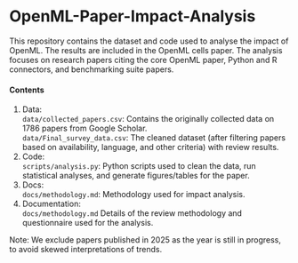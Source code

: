 # OpenML-Paper-Impact-Analysis
This repository contains the dataset and code used to analyse the impact of OpenML. The results are included in the OpenML cells paper. The analysis focuses on research papers citing the core OpenML paper, Python and R connectors, and benchmarking suite papers.

#### Contents
1. Data: \
`data/collected_papers.csv`: Contains the originally collected data on 1786 papers from Google Scholar. \
`data/Final_survey_data.csv`: The cleaned dataset (after filtering papers based on availability, language, and other criteria) with review results. 
2. Code: \
   `scripts/analysis.py`: Python scripts used to clean the data, run statistical analyses, and generate figures/tables for the paper.
3. Docs: \
   `docs/methodology.md`: Methodology used for impact analysis.
5. Documentation: \
`docs/methodology.md` Details of the review methodology and questionnaire used for the analysis.

Note: We exclude papers published in 2025 as the year is still in progress, to avoid skewed interpretations of trends.
